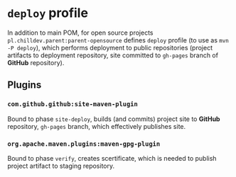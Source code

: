 <!---
# This file is part of the ChillDev-Parent.
#
# @license http://mit-license.org/ The MIT license
# @copyright 2015 - 2016 © by Rafał Wrzeszcz - Wrzasq.pl.
-->

# `deploy` profile

In addition to main POM, for open source projects `pl.chilldev.parent:parent-opensource` defines `deploy` profile (to use as `mvn -P deploy`), which performs deployment to public repositories (project artifacts to deployment repository, site committed to `gh-pages` branch of **GitHub** repository).

## Plugins

### `com.github.github:site-maven-plugin`

Bound to phase `site-deploy`, builds (and commits) project site to **GitHub** repository, `gh-pages` branch, which effectively publishes site.

### `org.apache.maven.plugins:maven-gpg-plugin`

Bound to phase `verify`, creates scertificate, which is needed to publish project artifact to staging repository.
